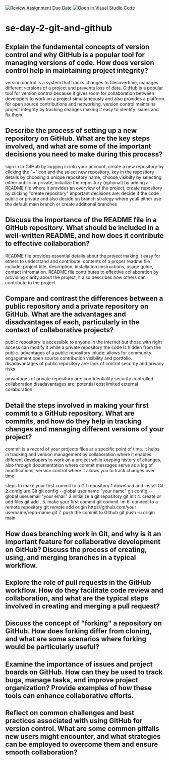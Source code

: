 [![Review Assignment Due Date](https://classroom.github.com/assets/deadline-readme-button-22041afd0340ce965d47ae6ef1cefeee28c7c493a6346c4f15d667ab976d596c.svg)](https://classroom.github.com/a/8wgCKhpZ)
[![Open in Visual Studio Code](https://classroom.github.com/assets/open-in-vscode-2e0aaae1b6195c2367325f4f02e2d04e9abb55f0b24a779b69b11b9e10269abc.svg)](https://classroom.github.com/online_ide?assignment_repo_id=18418291&assignment_repo_type=AssignmentRepo)
# se-day-2-git-and-github
## Explain the fundamental concepts of version control and why GitHub is a popular tool for managing versions of code. How does version control help in maintaining project integrity?
version control is a system that tracks changes to filesovertime, manages different versions of a project and prevents loss of data. GitHub is a popular tool for version control because it gives room for collaboration between developers to work on a project simultaneously and also provides a platform for open source contributions and networking. version control maintains project integrity by tracking changes making it easy to identify issues and fix them.

## Describe the process of setting up a new repository on GitHub. What are the key steps involved, and what are some of the important decisions you need to make during this process?
sign in to GitHub by logging in into your account, create a new repository by clicking the "+"icon and the select new repository, key in the repository details by choosing a unique repository name, choose visibilty by selecting either public or private, initialize the repository (optional) by adding a README file where it provides an overview of the project, create repository by clicking "create repository"
important decisions are: decide if the code public or private and also decide on branch strategy where youll either use the default main branch or create additional branches

## Discuss the importance of the README file in a GitHub repository. What should be included in a well-written README, and how does it contribute to effective collaboration?
README file provides essential details about the project making it easy for others to understand and contribute. contents of a proper readme file include; project title, description, installation imstructions, usage guide, contact infromation. README file contributes to effective collaboration by providing clarity about the project, it also describes how others can contribute to the project

## Compare and contrast the differences between a public repository and a private repository on GitHub. What are the advantages and disadvantages of each, particularly in the context of collaborative projects?
public repository is accessible to anyone in the internet but those with right access can modify it while a private repository the code is hidden from the public.
advantages of a public repository inlude:
allows for community engagement
open source contribution
visibility and portfolio.
disadavantages of public repository are:
lack of control
security and privacy risks

advantages of private repository are:
confidentiality
security
controlled collaboration
disadavantages are:
potential cost
limited external collaboration



## Detail the steps involved in making your first commit to a GitHub repository. What are commits, and how do they help in tracking changes and managing different versions of your project?
commit is a record of your projects files at a specific point of time. it helps in tracking and version management by collaboration where it enables different developers to work on a project while keeping history of changes, also through documentation where commit messages serve as a log of modifications, version control where it allows you to track changes over time.

steps to make your first commit to a Git repository
1.download and install Git
2.configiure Git
  git config --global user.name "your name"
  git config --global user.email "your email"
3.initialize a git repository
  git init
4. create or add files
  git add .
5. make your first commit
git commit -m
6. connect to a remote repository
  git remote add origin https//github.com/your username/repo-name.git
7. push the commit to Github
  git push -u origin main


## How does branching work in Git, and why is it an important feature for collaborative development on GitHub? Discuss the process of creating, using, and merging branches in a typical workflow.


## Explore the role of pull requests in the GitHub workflow. How do they facilitate code review and collaboration, and what are the typical steps involved in creating and merging a pull request?

## Discuss the concept of "forking" a repository on GitHub. How does forking differ from cloning, and what are some scenarios where forking would be particularly useful?

## Examine the importance of issues and project boards on GitHub. How can they be used to track bugs, manage tasks, and improve project organization? Provide examples of how these tools can enhance collaborative efforts.

## Reflect on common challenges and best practices associated with using GitHub for version control. What are some common pitfalls new users might encounter, and what strategies can be employed to overcome them and ensure smooth collaboration?
